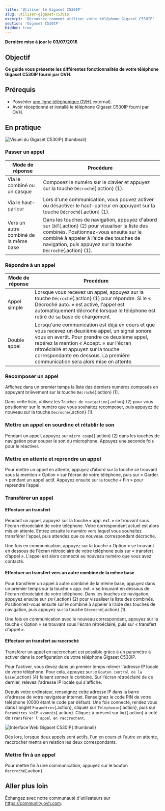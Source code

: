 ```yaml
---
title: 'Utiliser le Gigaset C530IP'
slug: utiliser-gigaset-c530ip
excerpt: 'Découvrez comment utiliser votre téléphone Gigaset C530IP'
section: 'Gigaset C530IP'
hidden: true
---
```


**Dernière mise à jour le 03/07/2018**

## Objectif

**Ce guide vous présente les différentes fonctionnalités de votre téléphone Gigaset C530IP fourni par OVH.**

## Prérequis

- Posséder [une ligne téléphonique OVH](https://www.ovhtelecom.fr/telephonie/){.external}.
- Avoir réceptionné et installé le téléphone Gigaset C530IP fourni par OVH.

## En pratique

![Visuel du Gigaset C530IP](images/c530ip.png){.thumbnail}
 
### Passer un appel

|Mode de réponse|Procédure|
|---|---|
|Via le combiné ou un casque|Composez le numéro sur le clavier et appuyez sur la touche `Décroché`{.action} (1).|
|Via le haut-parleur|Lors d'une communication, vous pouvez activer ou désactiver le haut-parleur en appuyant sur la touche `Décroché`{.action} (1).|
|Vers un autre combiné de la même base|Dans les touches de navigation, appuyez d'abord  sur `INT`{.action} (2) pour visualiser la liste des combinés. Positionnez-vous ensuite sur le combiné à appeler à l’aide des touches de navigation, puis appuyez sur la touche `Décroché`{.action} (1).|

### Répondre à un appel

|Mode de réponse|Procédure|
|---|---|
|Appel simple|Lorsque vous recevez un appel, appuyez sur la touche `Décroché`{.action} (1) pour répondre. Si le « Décroché auto. » est activé, l'appel est automatiquement décroché lorsque le téléphone est retiré de sa base de chargement.|
|Double appel|Lorsqu'une communication est déjà en cours et que vous recevez un deuxième appel, un signal sonore vous en avertit. Pour prendre ce deuxième appel, repérez la mention « Accept. » sur l'écran rétroéclairé et appuyez sur la touche correspondante en dessous. La première communication sera alors mise en attente.|

### Recomposer un appel

Affichez dans un premier temps la liste des derniers numéros composés en appuyant brièvement sur la touche `Décroché`{.action} (1).

Dans cette liste, utilisez les `Touches de navigation`{.action} (2) pour vous positionner sur le numéro que vous souhaitez recomposer, puis appuyez de nouveau sur la touche `Décroché`{.action} (1).

### Mettre un appel en sourdine et rétablir le son

Pendant un appel, appuyez sur `micro coupé`{.action} (2) dans les touches de navigation pour couper le son du microphone. Appuyez une seconde fois pour le réactiver.

### Mettre en attente et reprendre un appel

Pour mettre un appel en attente, appuyez d’abord sur la touche se trouvant sous la mention « Option » sur l’écran de votre téléphone, puis sur « Garder » pendant un appel actif. Appuyez ensuite sur la touche « Fin » pour reprendre l’appel.

### Transférer un appel

#### Effectuer un transfert

Pendant un appel, appuyez sur la touche « app. ext. » se trouvant sous l'écran rétroéclairé de votre téléphone. Votre correspondant actuel est alors mis en attente. Entrez ensuite le numéro vers lequel vous souhaitez transférer l'appel, puis attendez que ce nouveau correspondant décroche.

Une fois en communication, appuyez sur la touche « Option » se trouvant en dessous de l'écran rétroéclairé de votre téléphone puis sur « transfert d’appel ». L'appel est alors connecté au nouveau numéro que vous avez contacté.

#### Effectuer un transfert vers un autre combiné de la même base

Pour transférer un appel à autre combiné de la même base, appuyez dans un premier temps sur la touche « app. ext. » se trouvant en dessous de l'écran rétroéclairé de votre téléphone. Dans les touches de navigation, appuyez ensuite sur `INT`{.action} (2) pour visualiser la liste des combinés. Positionnez-vous ensuite sur le combiné à appeler à l’aide des touches de navigation, puis appuyez sur la touche `Décroché`{.action} (1).

Une fois en communication avec le nouveau correspondant, appuyez sur la touche « Option » se trouvant sous l'écran rétroéclairé, puis sur « transfert d’appel ».

#### Effectuer un transfert au raccroché

Transférer un appel en raccrochant est possible grâce à un paramètre à activer dans la configuration de votre téléphone Gigaset C530IP.

Pour l'activer, vous devez dans un premier temps relever l'adresse IP locale de votre téléphone. Pour cela, appuyez sur le `Bouton central de la base`{.action} (4) faisant sonner le combiné. Sur l'écran rétroéclairé de ce dernier, relevez l'adresse IP locale qui s'affiche.

Depuis votre ordinateur, renseignez cette adresse IP dans la barre d'adresse de votre navigateur internet. Renseignez le code PIN de votre téléphone (0000 étant le code par défaut). Une fois connecté, rendez vous dans l'onglet `Paramètres`{.action}, cliquez sur `Téléphonie`{.action}, puis sur `Paramètres VoIP avancés`{.action}. Cliquez à présent sur `Oui`{.action} à coté de `Transférer l'appel en raccrochant`.

![Interface Web Gigaset C530IP](images/c530ip-web.png){.thumbnail}

Dès lors, lorsque deux appels sont actifs, l'un en cours et l'autre en attente, raccrocher mettra en relation les deux correspondants.

### Mettre fin à un appel

Pour mettre fin à une communication, appuyez sur le bouton `Raccroché`{.action}.

## Aller plus loin

Échangez avec notre communauté d'utilisateurs sur <https://community.ovh.com>.
